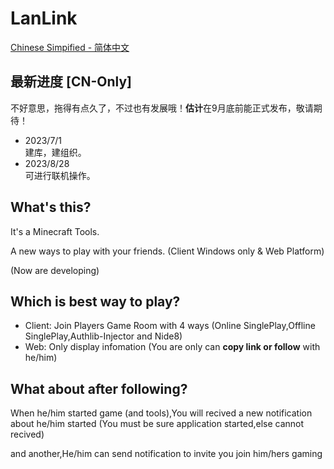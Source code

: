 # LanLink

[Chinese Simpified - 简体中文](./profile/README.zh_CN.md)

## 最新进度 [CN-Only]

不好意思，拖得有点久了，不过也有发展哦！**估计**在9月底前能正式发布，敬请期待！

* 2023/7/1<BR/>
  建库，建组织。
* 2023/8/28<BR/>
  可进行联机操作。

## What's this?
It's a Minecraft Tools.

A new ways to play with your friends. (Client Windows only & Web Platform)

(Now are developing)

## Which is best way to play?
- Client: Join Players Game Room with 4 ways
 (Online SinglePlay,Offline SinglePlay,Authlib-Injector and Nide8)
- Web: Only display infomation (You are only can **copy link or follow** with he/him)

## What about after following?

When he/him started game (and tools),You will recived a new notification about he/him started (You must be sure application started,else cannot recived)

and another,He/him can send notification to invite you join him/hers gaming 
